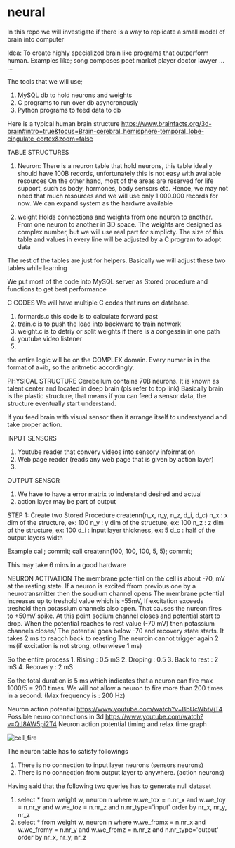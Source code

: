 # neural
In this repo we will investigate if there is a way to replicate a small model of brain into computer

Idea: 
  To create highly specialized brain like programs that outperform human.
  Examples like;
    song composes 
    poet
    market player
    doctor
    lawyer
    ...
    ...

The tools that we will use;
  1. MySQL db to hold neurons and weights
  2. C programs to run over db asyncronously 
  3. Python programs to feed data to db


Here is a typical human brain structure
https://www.brainfacts.org/3d-brain#intro=true&focus=Brain-cerebral_hemisphere-temporal_lobe-cingulate_cortex&zoom=false


TABLE STRUCTURES
  1. Neuron:
  There is a neuron table that hold neurons, this table ideally should have 100B records, unfortunately this is not easy with available resources
On the other hand, most of the areas are reserved for life support, such as body, hormones, body sensors etc. 
Hence, we may not need that much resources and we will use only 1.000.000 records for now.
We can expand system as the hardwre available

  2. weight
  Holds connections and weights from one neuron to another. From one neuron to another in 3D space. The weights are designed as complex number, but we will use real part for simplicty. The size of this table and values in every line will be adjusted by a C program to adopt data
  
  The rest of the tables are just for helpers. Basically we will adjust these two tables while learning

We put most of the code into MySQL server as Stored procedure and functions to get best performance

C CODES
We will have multiple C codes that runs on database.
  1. formards.c this code is to calculate forward past 
  2. train.c is to push the load into backward to train network
  3. weight.c is to detriy or split weights if there is a congessin in one path
  4. youtube video listener
  5. 


the entire logic will be on the COMPLEX domain. Every numer is in the format of a+ib, so the aritmetic accordingly.


PHYSICAL STRUCTURE
Cerebellum contains 70B neurons. It is known as talent center and located in deep brain (pls refer to top link)
Basically brain is the plastic structure, that means if you can feed a sensor data, the structure eventually start understand.

If you feed brain with visual sensor then it arrange itself to understyand and take proper action.

INPUT SENSORS
  1. Youtube reader that convery videos into sensory infoirmation
  2. Web page reader (reads any web page that is given by action layer)
  3. 
OUTPUT SENSOR
  1. We have to have a error matrix to inderstand desired and actual
  2. action layer may be part of output

STEP 1:
  Create two Stored Procedure 
    createnn(n_x, n_y, n_z, d_i, d_c)
      n_x : x dim of the structure, ex: 100
      n_y : y dim of the structure, ex: 100
      n_z : z dim of the structure, ex: 100
      d_i : input layer thickness,  ex: 5
      d_c : half of the output layers width

Example call;
    commit;
    call createnn(100, 100, 100, 5, 5);
    commit;

This may take 6 mins in a good hardware

NEURON ACTIVATION
  The membrane potential on the cell is about -70, mV at the resting state.
  If a neuron is excited ffrom previous one by a neurotransmitter then the soudium channel opens
  The membrane potential increases up to treshold value which is -55mV, If excitation exceeds treshold then potassium channels also open.
  That causes the nureon fires to +50mV spike.
  At this point sodium channel closes and potential start to drop. When the potential reaches to rest value (-70 mV) then potassium channels closes/
  The potential goes below -70 and recovery state starts.
  It takes 2 ms to reaqch back to reasting
  The neuroin cannot trigger again 2 ms(if excitation is not strong, otherwiese 1 ms)
  
  So the entire process 
    1. Rising : 0.5 mS
    2. Droping : 0.5 
    3. Back to rest : 2 mS
    4. Recovery : 2 mS
    
  So the total duration is 5 ms which indicates that a neuron can fire max 1000/5 = 200 times.
  We will not allow a neuron to fire more than 200 times in a second. (Max frequency is : 200 Hz)
  
  Neuron action potential https://www.youtube.com/watch?v=BbUcWbtVjT4
  Possible neuro connections in 3d https://www.youtube.com/watch?v=QJ8AW5pi2T4
  Neuron action potential timing and relax time graph  
  
  
  
  ![cell_fire](https://user-images.githubusercontent.com/48729162/150878425-aeb46287-b719-4524-bdb1-3d40f607e101.png)

  
  The neuron table has to satisfy followings
  1. There is no connection to input layer neurons (sensors neurons)
  2. There is no connection from output layer to anywhere. (action neurons)

Having said that the following two queries has to generate null dataset

1. select * from weight w, neuron n where w.we_tox = n.nr_x and w.we_toy = n.nr_y and w.we_toz = n.nr_z and n.nr_type='input' order by nr_x, nr_y, nr_z
2. select * from weight w, neuron n where w.we_fromx = n.nr_x and w.we_fromy = n.nr_y and w.we_fromz = n.nr_z and n.nr_type='output' order by nr_x, nr_y, nr_z
  

  
